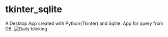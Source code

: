 # tkinter_sqlite
A Desktop App created with Python(Tkinter) and Sqlite. 
App for query from DB.
![Daily blinking](https://github.com/Kovtunenkovv/tkinter_sqlite/assets/92364725/7780c0fd-1873-4a63-a254-8be567777632)

